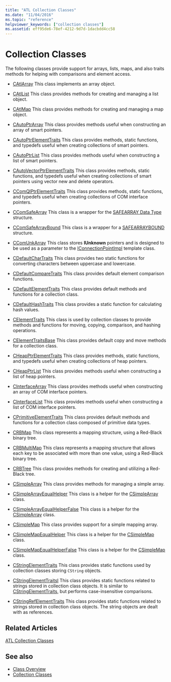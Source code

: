 ```yaml
---
title: "ATL Collection Classes"
ms.date: "11/04/2016"
ms.topic: "reference"
helpviewer_keywords: ["collection classes"]
ms.assetid: eff95de6-78ef-4212-9d7d-1dacbdd4cc58
---
```

# Collection Classes

The following classes provide support for arrays, lists, maps, and also traits methods for helping with comparisons and element access.

- [CAtlArray](../atl/reference/catlarray-class.md) This class implements an array object.

- [CAtlList](../atl/reference/catllist-class.md) This class provides methods for creating and managing a list object.

- [CAtlMap](../atl/reference/catlmap-class.md) This class provides methods for creating and managing a map object.

- [CAutoPtrArray](../atl/reference/cautoptrarray-class.md) This class provides methods useful when constructing an array of smart pointers.

- [CAutoPtrElementTraits](../atl/reference/cautoptrelementtraits-class.md) This class provides methods, static functions, and typedefs useful when creating collections of smart pointers.

- [CAutoPtrList](../atl/reference/cautoptrlist-class.md) This class provides methods useful when constructing a list of smart pointers.

- [CAutoVectorPtrElementTraits](../atl/reference/cautovectorptrelementtraits-class.md) This class provides methods, static functions, and typedefs useful when creating collections of smart pointers using vector new and delete operators.

- [CComQIPtrElementTraits](../atl/reference/ccomqiptrelementtraits-class.md) This class provides methods, static functions, and typedefs useful when creating collections of COM interface pointers.

- [CComSafeArray](../atl/reference/ccomsafearray-class.md) This class is a wrapper for the [SAFEARRAY Data Type](/windows/desktop/api/oaidl/ns-oaidl-tagsafearray) structure.

- [CComSafeArrayBound](../atl/reference/ccomsafearraybound-class.md) This class is a wrapper for a [SAFEARRAYBOUND](/windows/desktop/api/oaidl/ns-oaidl-tagsafearraybound) structure.

- [CComUnkArray](../atl/reference/ccomunkarray-class.md) This class stores **IUnknown** pointers and is designed to be used as a parameter to the [IConnectionPointImpl](../atl/reference/iconnectionpointimpl-class.md) template class.

- [CDefaultCharTraits](../atl/reference/cdefaultchartraits-class.md) This class provides two static functions for converting characters between uppercase and lowercase.

- [CDefaultCompareTraits](../atl/reference/cdefaultcomparetraits-class.md) This class provides default element comparison functions.

- [CDefaultElementTraits](../atl/reference/cdefaultelementtraits-class.md) This class provides default methods and functions for a collection class.

- [CDefaultHashTraits](../atl/reference/cdefaulthashtraits-class.md) This class provides a static function for calculating hash values.

- [CElementTraits](../atl/reference/celementtraits-class.md) This class is used by collection classes to provide methods and functions for moving, copying, comparison, and hashing operations.

- [CElementTraitsBase](../atl/reference/celementtraitsbase-class.md) This class provides default copy and move methods for a collection class.

- [CHeapPtrElementTraits](../atl/reference/cheapptrelementtraits-class.md) This class provides methods, static functions, and typedefs useful when creating collections of heap pointers.

- [CHeapPtrList](../atl/reference/cheapptrlist-class.md) This class provides methods useful when constructing a list of heap pointers.

- [CInterfaceArray](../atl/reference/cinterfacearray-class.md) This class provides methods useful when constructing an array of COM interface pointers.

- [CInterfaceList](../atl/reference/cinterfacelist-class.md) This class provides methods useful when constructing a list of COM interface pointers.

- [CPrimitiveElementTraits](../atl/reference/cprimitiveelementtraits-class.md) This class provides default methods and functions for a collection class composed of primitive data types.

- [CRBMap](../atl/reference/crbmap-class.md) This class represents a mapping structure, using a Red-Black binary tree.

- [CRBMultiMap](../atl/reference/crbmultimap-class.md) This class represents a mapping structure that allows each key to be associated with more than one value, using a Red-Black binary tree.

- [CRBTree](../atl/reference/crbtree-class.md) This class provides methods for creating and utilizing a Red-Black tree.

- [CSimpleArray](../atl/reference/csimplearray-class.md) This class provides methods for managing a simple array.

- [CSimpleArrayEqualHelper](../atl/reference/csimplearrayequalhelper-class.md) This class is a helper for the [CSimpleArray](../atl/reference/csimplearray-class.md) class.

- [CSimpleArrayEqualHelperFalse](../atl/reference/csimplearrayequalhelperfalse-class.md) This class is a helper for the [CSimpleArray](../atl/reference/csimplearray-class.md) class.

- [CSimpleMap](../atl/reference/csimplemap-class.md) This class provides support for a simple mapping array.

- [CSimpleMapEqualHelper](../atl/reference/csimplemapequalhelper-class.md) This class is a helper for the [CSimpleMap](../atl/reference/csimplemap-class.md) class.

- [CSimpleMapEqualHelperFalse](../atl/reference/csimplemapequalhelperfalse-class.md) This class is a helper for the [CSimpleMap](../atl/reference/csimplemap-class.md) class.

- [CStringElementTraits](../atl/reference/cstringelementtraits-class.md) This class provides static functions used by collection classes storing `CString` objects.

- [CStringElementTraitsI](../atl/reference/cstringelementtraitsi-class.md) This class provides static functions related to strings stored in collection class objects. It is similar to [CStringElementTraits](../atl/reference/cstringelementtraits-class.md), but performs case-insensitive comparisons.

- [CStringRefElementTraits](../atl/reference/cstringrefelementtraits-class.md) This class provides static functions related to strings stored in collection class objects. The string objects are dealt with as references.

## Related Articles

[ATL Collection Classes](../atl/atl-collection-classes.md)

## See also

- [Class Overview](../atl/atl-class-overview.md)
- [Collection Classes](../atl/atl-collection-classes.md)

